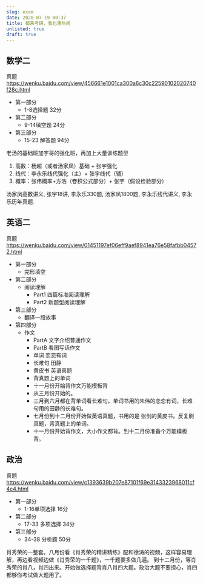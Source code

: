 ```yaml
---
slug: exam
date: 2020-07-19 00:37
title: 都来考研，我也凑热闹
unlisted: true
draft: true
---
```


## 数学二
真题
https://wenku.baidu.com/view/456661e1001ca300a6c30c22590102020740f28c.html

* 第一部分
    - 1-8选择题 32分
* 第二部分
    - 9-14填空题 24分
* 第三部分
    - 15-23 解答题 94分
 
老汤的基础班加宇哥的强化班，再加上大量训练题型
1. 高数：杨超（或者汤家凤）基础 + 张宇强化
2. 线代：李永乐线代强化（主）+ 张宇线代（辅）
3. 概率：张伟概率+方浩（卷积公式部分）+ 张宇（假设检验部分）
 
汤家凤高数讲义, 张宇18讲, 李永乐330题, 汤家凤1800题, 李永乐线代讲义, 李永乐历年真题.

## 英语二
真题
https://wenku.baidu.com/view/01451197ef06eff9aef8941ea76e58fafbb04572.html

* 第一部分
    - 完形填空
* 第二部分
    - 阅读理解
        - Part1 四篇标准阅读理解
        - Part2 新题型阅读理解
* 第三部分
    - 翻译一段故事
* 第四部分
    - 作文
        - PartA 文字介绍普通作文
        - PartB 看图写话作文
        - 单词 恋恋有词 
        - 长难句 田静 
        - 黄皮书 英语真题
        - 背真题上的单词
        - 十一月份开始背作文万能模板背
        - 从三月份开始的。
        - 三月到六月都在背单词看长难句。单词书用的朱伟的恋恋有词，长难句用的田静的长难句。
        - 七月份到十二月份开始做英语真题，书用的是 张剑的黄皮书。反复刷真题，背真题上的单词。
        - 十一月份开始背作文，大小作文都背。到十二月份准备个万能模板背。

## 政治
真题
https://wenku.baidu.com/view/c1393639b207e87101f69e3143323968011cf4c4.html
* 第一部分
    - 1-16单项选择 16分
* 第二部分
    - 17-33 多项选择 34分
* 第三部分
    - 34-38 分析题 50分

肖秀荣的一整套。八月份看《肖秀荣的精讲精练》配和徐涛的视频，这样容易理解，再边看视频边做《肖秀荣的一千题》，一千题要多做几遍。
到十二月份，等肖秀荣的肖八，肖四出来。开始做选择题背肖八肖四大题。政治大题不要担心，肖四都够你考试做大题用了。
